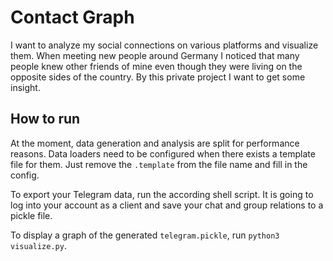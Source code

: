 # Contact Graph

I want to analyze my social connections on various platforms and visualize them. When meeting new people around Germany
I noticed that many people knew other friends of mine even though they were living on the opposite sides of the
country. By this private project I want to get some insight.

## How to run

At the moment, data generation and analysis are split for performance reasons. Data loaders need to be configured when
there exists a template file for them. Just remove the `.template` from the file name and fill in the config.

To export your Telegram data, run the according shell script. It is going to log into your account as a client and save
your chat and group relations to a pickle file.

To display a graph of the generated `telegram.pickle`, run `python3 visualize.py`.